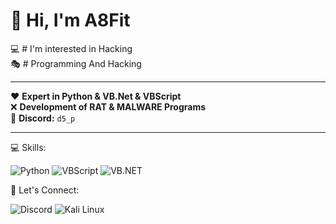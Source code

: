 # 👋 Hi, I'm A8Fit  
💻 # I'm interested in Hacking  
🎭 # Programming And Hacking  

---

❤️ **Expert in Python & VB.Net & VBScript**  
❌ **Development of RAT & MALWARE Programs**  
💬 **Discord:** `d5_p`

---
💻 Skills:

![Python](https://img.shields.io/badge/Python-3776AB?style=for-the-badge&logo=python&logoColor=white)
![VBScript](https://img.shields.io/badge/VBScript-4B0082?style=for-the-badge&logo=windows&logoColor=white)
![VB.NET](https://img.shields.io/badge/VB.NET-512BD4?style=for-the-badge&logo=.net&logoColor=white)

💬 Let's Connect:

![Discord](https://img.shields.io/badge/Discord-d5__p-7289DA?style=for-the-badge&logo=discord&logoColor=white)
![Kali Linux](https://img.shields.io/badge/Kali_Linux-268BEE?style=for-the-badge&logo=kalilinux&logoColor=white)
